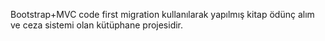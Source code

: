Bootstrap+MVC code first migration kullanılarak yapılmış kitap ödünç alım ve ceza sistemi olan kütüphane projesidir.
